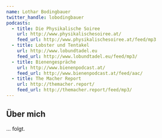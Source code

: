 ```yaml
---
name: Lothar Bodingbauer
twitter_handle: lobodingbauer
podcasts:
  - title: Die Physikalische Soiree
    url: http://www.physikalischesoiree.at/
    feed_url: http://www.physikalischesoiree.at/feed/mp3
  - title: Lobster und Tentakel
    url: http://www.lobundtadel.eu
    feed_url: http://www.lobundtadel.eu/feed/mp3/
  - title: Bienengespräche
    url: http://www.bienenpodcast.at/
    feed_url: http://www.bienenpodcast.at/feed/aac/
  - title: The Macher Report
    url: http://themacher.report/
    feed_url: http://themacher.report/feed/mp3/
---
```


## Über mich

... folgt.